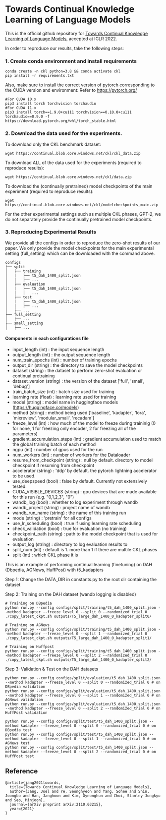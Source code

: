 # Towards Continual Knowledge Learning of Language Models

This is the official github repository for [Towards Continual Knowledge Learning of Language Models](https://arxiv.org/abs/2110.03215), accepted at ICLR 2022.

In order to reproduce our results, take the following steps:
### 1. Create conda environment and install requirements
```
conda create -n ckl python=3.8 && conda activate ckl
pip install -r requirements.txt
```

Also, make sure to install the correct version of pytorch corresponding to the CUDA version and environment:
Refer to https://pytorch.org/
```
#For CUDA 10.x
pip3 install torch torchvision torchaudio
#For CUDA 11.x
pip3 install torch==1.9.0+cu111 torchvision==0.10.0+cu111 torchaudio==0.9.0 -f https://download.pytorch.org/whl/torch_stable.html
```

### 2. Download the data used for the experiments.
To download only the CKL benchmark dataset:
```
wget https://continual.blob.core.windows.net/ckl/ckl_data.zip
```

To download ALL of the data used for the experiments (required to reproduce results):
```
wget https://continual.blob.core.windows.net/ckl/data.zip
```

To download the (continually pretrained) model checkpoints of the main experiment (required to reproduce results):
```
wget https://continual.blob.core.windows.net/ckl/modelcheckpoints_main.zip
```

For the other experimental settings such as multiple CKL phases, GPT-2, we do not separately provide the continually pretrained model checkpoints.

### 3. Reproducing Experimental Results
We provide all the configs in order to reproduce the zero-shot results of our paper. We only provide the model checkpoints for the main experimental setting (full_setting) which can be downloaded with the command above.

    configs
    ├── split
    │   ├── training
    │   |   ├── t5_dah_1400_split.json
    │   |   ├── ...    
    │   ├── evaluation
    │   |   ├── t5_dah_1400_split.json
    │   |   |   ...
    │   ├── test
    │   |   ├── t5_dah_1400_split.json
    │   |   ├── ...
    │   ├── ...
    ├── full_setting
    │   ├── ...
    ├── small_setting
    │   ├── ...             

#### Components in each configurations file
- input_length (int) : the input sequence length
- output_length (int) : the output sequence length
- num_train_epochs (int) : number of training epochs 
- output_dir (string) : the directory to save the model checkpoints
- dataset (string) : the dataset to perform zero-shot evaluation or continual pretraining
- dataset_version (string) : the version of the dataset ['full', 'small', 'debug']
- train_batch_size (int) : batch size used for training
- learning rate (float) : learning rate used for training
- model (string) : model name in huggingface models (https://huggingface.co/models)
- method (string) : method being used ['baseline', 'kadapter', 'lora', 'mixreview', 'modular_small', 'recadam']
- freeze_level (int) : how much of the model to freeze during traininig (0 for none, 1 for freezing only encoder, 2 for freezing all of the parameters)
- gradient_accumulation_steps (int) : gradient accumulation used to match the global training batch of each method
- ngpu (int) : number of gpus used for the run
- num_workers (int) : number of workers for the Dataloader
- resume_from_checkpoint (string) : null by default. directory to model checkpoint if resuming from checkpoint
- accelerator (string) : 'ddp' by default. the pytorch lightning accelerator to be used. 
- use_deepspeed (bool) : false by default. Currently not extensively tested.
- CUDA_VISIBLE_DEVICES (string) : gpu devices that are made available for this run (e.g. "0,1,2,3", "0")
- wandb_log (bool) : whether to log experiment through wandb
- wandb_project (string) : project name of wandb
- wandb_run_name (string) : the name of this training run
- mode (string) : 'pretrain' for all configs
- use_lr_scheduling (bool) : true if using learning rate scheduling
- check_validation (bool) : true for evaluation (no training)
- checkpoint_path (string) : path to the model checkpoint that is used for evaluation
- output_log (string) : directory to log evaluation results to
- split_num (int) : default is 1. more than 1 if there are multile CKL phases
- split (int) : which CKL phase it is


This is an example of performing continual learning (finetuning) on DAH (Dbpedia, AGNews, HuffPost) with t5_kadapters

Step 1: Change the DATA_DIR in constants.py to the root dir containing the dataset

Step 2: Training on the DAH dataset (wandb logging is disabled)
```
# Training on DBpedia 
python run.py --config configs/split/training/t5_dah_1400_split.json --method kadapter --freeze_level 0 --split 0 --randomized_trial 0 
./copy_latest_ckpt.sh outputs/T5_large_dah_1400_0_kadapter_split0/

# Training on AGNews
python run.py --config configs/split/training/t5_dah_1400_split.json --method kadapter --freeze_level 0 --split 1 --randomized_trial 0 
./copy_latest_ckpt.sh outputs/T5_large_dah_1400_0_kadapter_split1/

# Training on Huffpost
python run.py --config configs/split/training/t5_dah_1400_split.json --method kadapter --freeze_level 0 --split 2 --randomized_trial 0 
./copy_latest_ckpt.sh outputs/T5_large_dah_1400_0_kadapter_split2/
```

Step 3: Validation & Test on the DAH datasets 
```
python run.py --config configs/split/evaluation/t5_dah_1400_split.json --method kadapter --freeze_level 0 --split 0 --randomized_trial 0 # on DBpedia validation
python run.py --config configs/split/evaluation/t5_dah_1400_split.json --method kadapter --freeze_level 0 --split 1 --randomized_trial 0 # on AGNews validation
python run.py --config configs/split/evaluation/t5_dah_1400_split.json --method kadapter --freeze_level 0 --split 2 --randomized_trial 0 # on HuffPost validation

python run.py --config configs/split/test/t5_dah_1400_split.json --method kadapter --freeze_level 0 --split 0 --randomized_trial 0 # on DBpedia test
python run.py --config configs/split/test/t5_dah_1400_split.json --method kadapter --freeze_level 0 --split 1 --randomized_trial 0 # on AGNews test
python run.py --config configs/split/test/t5_dah_1400_split.json --method kadapter --freeze_level 0 --split 2 --randomized_trial 0 # on HuffPost test
```


## Reference
```
@article{jang2021towards,
  title={Towards Continual Knowledge Learning of Language Models},
  author={Jang, Joel and Ye, Seonghyeon and Yang, Sohee and Shin, Joongbo and Han, Janghoon and Kim, Gyeonghun and Choi, Stanley Jungkyu and Seo, Minjoon},
  journal={arXiv preprint arXiv:2110.03215},
  year={2021}
}
```
